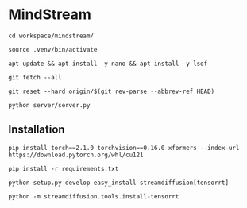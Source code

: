 # MindStream

`cd workspace/mindstream/`

`source .venv/bin/activate`

`apt update && apt install -y nano && apt install -y lsof`

`git fetch --all`

`git reset --hard origin/$(git rev-parse --abbrev-ref HEAD)`

`python server/server.py`

## Installation

`pip install torch==2.1.0 torchvision==0.16.0 xformers --index-url https://download.pytorch.org/whl/cu121`

`pip install -r requirements.txt`

`python setup.py develop easy_install streamdiffusion[tensorrt]`

`python -m streamdiffusion.tools.install-tensorrt`
